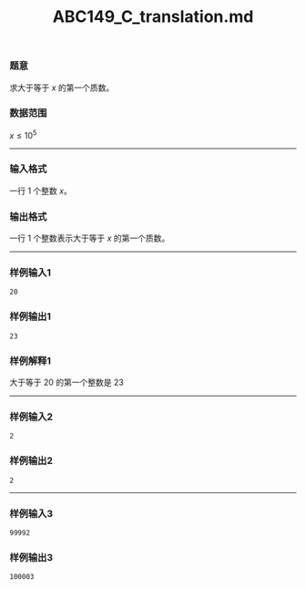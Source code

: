 ﻿---
title: "ABC149_C_translation.md"
tags: []
author: ""
created: ""
---

### 题意 
求大于等于 $x$ 的第一个质数。
### 数据范围
$x\le10^5$

---
### 输入格式
一行 $1$ 个整数 $x$。
### 输出格式
一行 $1$ 个整数表示大于等于 $x$ 的第一个质数。

---
### 样例输入1
```
20
```
### 样例输出1
```
23
```
### 样例解释1
大于等于 $20$ 的第一个整数是 $23$

---
### 样例输入2
```
2
```
### 样例输出2
```
2
```

---
### 样例输入3
```
99992
```
### 样例输出3
```
100003
```

